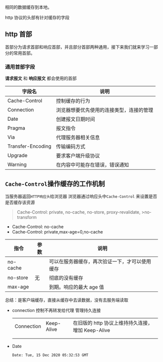 相同的数据缓存到本地。

http 协议的头部有针对缓存的字段

## http 首部

首部分为请求首部和响应首部，并且部分首部两种通用，接下来我们就来学习一部分的常用首部。

### 通用首部字段

**请求报文** 和 **响应报文** 都会使用的首部

| 字段名            | 说明                                     |
| ----------------- | ---------------------------------------- |
| Cache-Control     | 控制缓存的行为                           |
| Connection        | 浏览器想要优先使用的连接类型，连接的管理 |
| Date              | 创建报文日期时间                         |
| Pragma            | 报文指令                                 |
| Via               | 代理服务器相关信息                       |
| Transfer-Encoding | 传输编码方式                             |
| Upgrade           | 要求客户端升级协议                       |
| Warning           | 在内容中可能存在错误，错误通知           |

## `Cache-Control`操作缓存的工作机制

当服务器返回`HTTP响应头`给浏览器 浏览器通过响应头中`Cache-Control` 来设置是否是否缓存该资源

> Cache-Control: private, no-cache, no-store, proxy-revalidate, >no-transform

- Cache-Control: no-cache
- Cache-Control: private,max-age=0,no-cache

| 指令     | 参数 | 说明                                           |
| -------- | ---- | ---------------------------------------------- |
| no-cache |      | 可以在服务器缓存，再次验证一下，才可以使用缓存 |
| no-store | 无   | 彻底的没有缓存                                 |
| max-age  |      | 到期。响应的最大 age 值                        |

总结：是客户端缓存，直接从缓存中去读数据，没有去服务端读取

- connection 控制不再转发给代理 管理持久连接

  |            |            |                                                   |
  | ---------- | ---------- | ------------------------------------------------- |
  | Connection | Keep-Alive | 在旧版的 http 协议上维持持久连接，增加 Keep-Alive |
  |            |            |                                                   |
  |            |            |                                                   |

- Date

  ```
  Date: Tue, 15 Dec 2020 05:32:53 GMT
  ```
